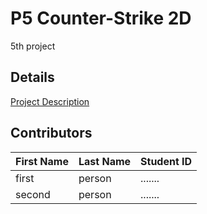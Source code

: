 # P5 Counter-Strike 2D
5th project

## Details

<a href="https://docs.google.com/document/d/1Nlf7p70gZ7F2qY1d8FbI2ze4VXL8o145eb_FfNdp1ds/edit?usp=sharing">Project Description</a>

## Contributors

|First Name|Last Name|Student ID|
|---|---|---|
|first|person|.......|
|second|person|.......|


